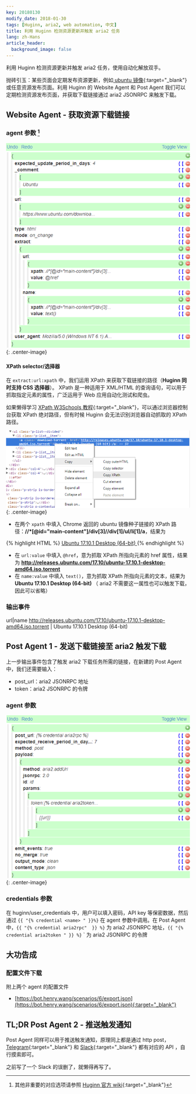 ```yaml
---
key: 20180130
modify_date: 2018-01-30
tags: [Huginn, aria2, web automation, 中文]
title: 利用 Huginn 检测资源更新并触发 aria2 任务
lang: zh-Hans
article_header:
  background_image: false
---
```


利用 Huginn 检测资源更新并触发 aria2 任务，使用自动化解放双手。

<!--more-->

抛砖引玉：某些页面会定期发布资源更新，例如[ ubuntu 镜像](https://www.ubuntu.com/download/alternative-downloads){:target="_blank"} 或任意资源发布页面。利用 Huginn 的 Website Agent 和 Post Agent 我们可以定期检测资源发布页面，并获取下载链接通过 aria2 JSONRPC 来触发下载。

## Website Agent - 获取资源下载链接

### agent 参数 [^1]

![Huginn Website Agent](/assets/images/2018-01-30/huginn_agent_1.png){: .center-image}

#### XPath selector/选择器

在 `extract:url:xpath` 中，我们运用 XPath 来获取下载链接的路径（**Huginn 同时支持 CSS 选择器**）。 XPath 是一种适用于 XML/HTML 的查询语句，可以用于抓取指定元素的属性，广泛运用于 Web 应用自动化测试和爬虫。

如果懒得学习 [XPath W3Schools 教程](https://www.w3schools.com/xml/xpath_intro.asp){:target="_blank"}，可以通过浏览器控制台获取 XPath 绝对路径，但有时候 Huginn 会无法识别浏览器自动抓取的 XPath 路径。

![浏览器控制台获取 XPath 路径](/assets/images/2018-01-30/xpath-selector.png){: .center-image}

- 在两个 `xpath` 中填入 Chrome 返回的 ubuntu 镜像种子链接的 XPath 路径：**//*[@id="main-content"]/div[3]//div[1]/ul/li[1]/a**，结果为

{% highlight HTML %}
<a class="download-torrent" href="http://releases.ubuntu.com/17.10/ubuntu-17.10.1-desktop-amd64.iso.torrent">
  Ubuntu 17.10.1 Desktop (64-bit)
</a>
{% endhighlight %}

- 在 `url:value` 中填入 `@href`，意为抓取 XPath 所指向元素的 href 属性，结果为 **http://releases.ubuntu.com/17.10/ubuntu-17.10.1-desktop-amd64.iso.torrent**
- 在 `name:value` 中填入 `text()`，意为抓取 XPath 所指向元素的文本，结果为 **Ubuntu 17.10.1 Desktop (64-bit)** （ aria2 不需要这一属性也可以触发下载，因此可以省略）

### 输出事件

url|name
http://releases.ubuntu.com/17.10/ubuntu-17.10.1-desktop-amd64.iso.torrent | Ubuntu 17.10.1 Desktop (64-bit)

## Post Agent 1 - 发送下载链接至 aria2 触发下载

上一步输出事件包含了触发 aria2 下载任务所需的链接，在新建的 Post Agent 中，我们还需要输入：

- post_url：aria2 JSONRPC 地址
- token：aria2 JSONRPC 的令牌

### agent 参数

![Huginn Post Agent](/assets/images/2018-01-30/huginn_agent_2.png){: .center-image}

### credentials 参数

在 huginn/user_credentials 中，用户可以填入密码，API key 等保密数据，然后通过 `{{ "{% credential <name> " }}%}` 在 agent 参数中调用。在 Post Agent 中，`{{ "{% credential aria2rpc"  }} %}` 为 aria2 JSONRPC 地址，`{{ "{% credential aria2token " }} %}` ` 为 aria2 JSONRPC 的令牌

## 大功告成

### 配置文件下载

附上两个 agent 的配置文件

- [https://bot.henry.wang/scenarios/6/export.json](https://bot.henry.wang/scenarios/6/export.json){:target="_blank"}

## TL;DR Post Agent 2 - 推送触发通知

Post Agent 同样可以用于推送触发通知，原理同上都是通过 http post，[Telegram](https://core.telegram.org/bots/api#making-requests){:target="_blank"} 和 [Slack](https://api.slack.com/incoming-webhooks#sending_messages){:target="_blank"} 都有对应的 API ，自行摸索即可。

之前写了一个 Slack 的误删了，就懒得再写了。

[^1]: 其他非重要的对应选项请参照 [Huginn 官方 wiki](https://github.com/huginn/huginn/wiki){:target="_blank"}

<style>
.center-image {
    margin: auto;
    display: table;
}
</style>
